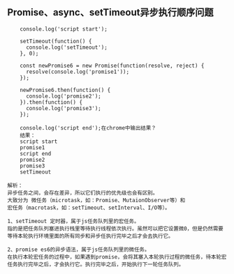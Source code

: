 ## Promise、async、setTimeout异步执行顺序问题
```
	console.log('script start');
    
	setTimeout(function() {
	  console.log('setTimeout');
	}, 0);

	const newPromise6 = new Promise(function(resolve, reject) {
	  resolve(console.log('promise1'));
	});

	newPromise6.then(function() {
	  console.log('promise2');
	}).then(function() {
	  console.log('promise3');
	});

	console.log('script end');在chrome中输出结果？
	结果：
	script start
	promise1
	script end
	promise2
	promise3
	setTimeout
```
	解析：
	异步任务之间，会存在差异，所以它们执行的优先级也会有区别。
	大致分为 微任务（microtask，如：Promise、MutaionObserver等）和
	宏任务（macrotask，如：setTimeout、setInterval、I/O等）。

	1、setTimeout 定时器，属于js任务队列里的宏任务。
	指的是把任务队列塞进执行栈里等待执行线程依次执行。虽然可以把它设置微0，但是仍然需要等待本轮执行环境里面的所有同步和异步任执行完毕之后才会去执行它。

	2、promise es6的异步语法，属于js任务队列里的微任务。
	在执行本轮宏任务的过程中，如果遇到promise，会将其塞入本轮执行过程的微任务，待本轮宏任务执行完毕之后，才会执行它。执行完毕之后，开始执行下一轮任务队列。
